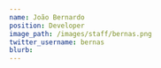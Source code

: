 ```yaml
---
name: João Bernardo
position: Developer
image_path: /images/staff/bernas.png
twitter_username: bernas
blurb: 
---
```

